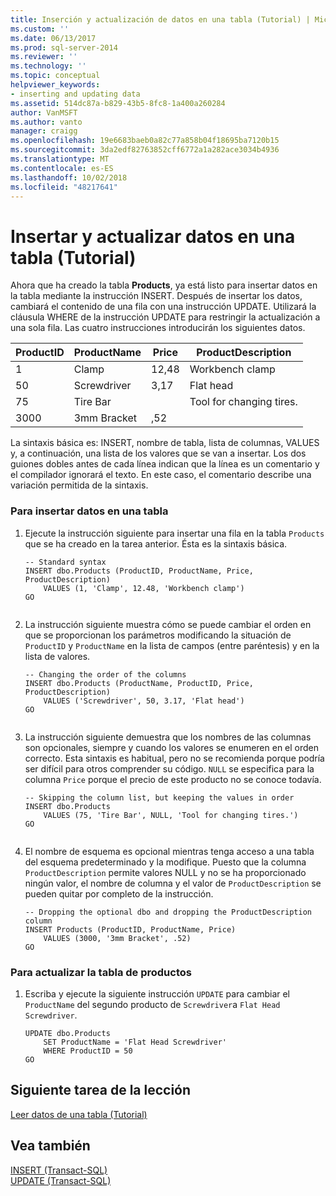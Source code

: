 ```yaml
---
title: Inserción y actualización de datos en una tabla (Tutorial) | Microsoft Docs
ms.custom: ''
ms.date: 06/13/2017
ms.prod: sql-server-2014
ms.reviewer: ''
ms.technology: ''
ms.topic: conceptual
helpviewer_keywords:
- inserting and updating data
ms.assetid: 514dc87a-b829-43b5-8fc8-1a400a260284
author: VanMSFT
ms.author: vanto
manager: craigg
ms.openlocfilehash: 19e6683baeb0a82c77a858b04f18695ba7120b15
ms.sourcegitcommit: 3da2edf82763852cff6772a1a282ace3034b4936
ms.translationtype: MT
ms.contentlocale: es-ES
ms.lasthandoff: 10/02/2018
ms.locfileid: "48217641"
---
```

# <a name="inserting-and-updating-data-in-a-table-tutorial"></a>Insertar y actualizar datos en una tabla (Tutorial)
  Ahora que ha creado la tabla **Products**, ya está listo para insertar datos en la tabla mediante la instrucción INSERT. Después de insertar los datos, cambiará el contenido de una fila con una instrucción UPDATE. Utilizará la cláusula WHERE de la instrucción UPDATE para restringir la actualización a una sola fila. Las cuatro instrucciones introducirán los siguientes datos.  
  
|ProductID|ProductName|Price|ProductDescription|  
|---------------|-----------------|-----------|------------------------|  
|1|Clamp|12,48|Workbench clamp|  
|50|Screwdriver|3,17|Flat head|  
|75|Tire Bar||Tool for changing tires.|  
|3000|3mm Bracket|,52||  
  
 La sintaxis básica es: INSERT, nombre de tabla, lista de columnas, VALUES y, a continuación, una lista de los valores que se van a insertar. Los dos guiones dobles antes de cada línea indican que la línea es un comentario y el compilador ignorará el texto. En este caso, el comentario describe una variación permitida de la sintaxis.  
  
### <a name="to-insert-data-into-a-table"></a>Para insertar datos en una tabla  
  
1.  Ejecute la instrucción siguiente para insertar una fila en la tabla `Products` que se ha creado en la tarea anterior. Ésta es la sintaxis básica.  
  
    ```  
    -- Standard syntax  
    INSERT dbo.Products (ProductID, ProductName, Price, ProductDescription)  
        VALUES (1, 'Clamp', 12.48, 'Workbench clamp')  
    GO  
  
    ```  
  
2.  La instrucción siguiente muestra cómo se puede cambiar el orden en que se proporcionan los parámetros modificando la situación de `ProductID` y `ProductName` en la lista de campos (entre paréntesis) y en la lista de valores.  
  
    ```  
    -- Changing the order of the columns  
    INSERT dbo.Products (ProductName, ProductID, Price, ProductDescription)  
        VALUES ('Screwdriver', 50, 3.17, 'Flat head')  
    GO  
  
    ```  
  
3.  La instrucción siguiente demuestra que los nombres de las columnas son opcionales, siempre y cuando los valores se enumeren en el orden correcto. Esta sintaxis es habitual, pero no se recomienda porque podría ser difícil para otros comprender su código. `NULL` se especifica para la columna `Price` porque el precio de este producto no se conoce todavía.  
  
    ```  
    -- Skipping the column list, but keeping the values in order  
    INSERT dbo.Products  
        VALUES (75, 'Tire Bar', NULL, 'Tool for changing tires.')  
    GO  
  
    ```  
  
4.  El nombre de esquema es opcional mientras tenga acceso a una tabla del esquema predeterminado y la modifique. Puesto que la columna `ProductDescription` permite valores NULL y no se ha proporcionado ningún valor, el nombre de columna y el valor de `ProductDescription` se pueden quitar por completo de la instrucción.  
  
    ```  
    -- Dropping the optional dbo and dropping the ProductDescription column  
    INSERT Products (ProductID, ProductName, Price)  
        VALUES (3000, '3mm Bracket', .52)  
    GO  
    ```  
  
### <a name="to-update-the-products-table"></a>Para actualizar la tabla de productos  
  
1.  Escriba y ejecute la siguiente instrucción `UPDATE` para cambiar el `ProductName` del segundo producto de `Screwdriver`a `Flat Head Screwdriver`.  
  
    ```  
    UPDATE dbo.Products  
        SET ProductName = 'Flat Head Screwdriver'  
        WHERE ProductID = 50  
    GO  
    ```  
  
## <a name="next-task-in-lesson"></a>Siguiente tarea de la lección  
 [Leer datos de una tabla &#40;Tutorial&#41;](lesson-1-4-reading-the-data-in-a-table.md)  
  
## <a name="see-also"></a>Vea también  
 [INSERT &#40;Transact-SQL&#41;](/sql/t-sql/statements/insert-transact-sql)   
 [UPDATE &#40;Transact-SQL&#41;](/sql/t-sql/queries/update-transact-sql)  
  
  
